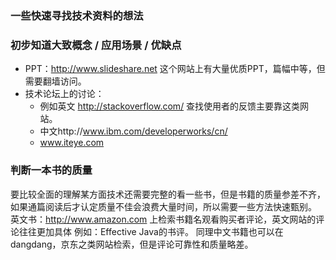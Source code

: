 ### 一些快速寻找技术资料的想法

### 初步知道大致概念 / 应用场景 / 优缺点
- PPT：http://www.slideshare.net 这个网站上有大量优质PPT，篇幅中等，但需要翻墙访问。
- 技术论坛上的讨论：
  - 例如英文 http://stackoverflow.com/  查找使用者的反馈主要靠这类网站。
  - 中文http://www.ibm.com/developerworks/cn/
  - www.iteye.com

### 判断一本书的质量
要比较全面的理解某方面技术还需要完整的看一些书，但是书籍的质量参差不齐，如果通篇阅读后才认定质量不佳会浪费大量时间，所以需要一些方法快速甄别。
英文书：http://www.amazon.com 上检索书籍名观看购买者评论，英文网站的评论往往更加具体
例如：Effective Java的书评。
同理中文书籍也可以在dangdang，京东之类网站检索，但是评论可靠性和质量略差。